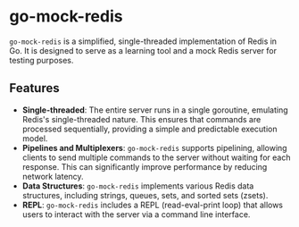 # go-mock-redis

`go-mock-redis` is a simplified, single-threaded implementation of Redis in Go. It is designed to serve as a learning tool and a mock Redis server for testing purposes.

## Features

- **Single-threaded**: The entire server runs in a single goroutine, emulating Redis's single-threaded nature. This ensures that commands are processed sequentially, providing a simple and predictable execution model.
- **Pipelines and Multiplexers**: `go-mock-redis` supports pipelining, allowing clients to send multiple commands to the server without waiting for each response. This can significantly improve performance by reducing network latency.
- **Data Structures**: `go-mock-redis` implements various Redis data structures, including strings, queues, sets, and sorted sets (zsets).
- **REPL**: `go-mock-redis` includes a REPL (read-eval-print loop) that allows users to interact with the server via a command line interface.